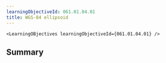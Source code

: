 ```yaml
---
learningObjectiveId: 061.01.04.01
title: WGS-84 ellipsoid
---
```


```tsx eval
<LearningOBjectives learningObjectiveId={061.01.04.01} />
```

## Summary

